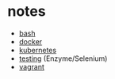 # notes

- [bash](bash.md)
- [docker](docker.md)
- [kubernetes](kubernetes.md)
- [testing](testing.md) (Enzyme/Selenium)
- [vagrant](vagrant.md)
